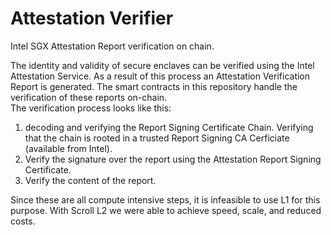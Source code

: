 # Attestation Verifier  
Intel SGX Attestation Report verification on chain.  

The identity and validity of secure enclaves can be verified using the Intel Attestation Service. As a result of this process an Attestation Verification Report is generated. The smart contracts in this repository handle the verification of these reports on-chain.  
The verification process looks like this:
1. decoding and verifying the Report Signing Certificate Chain. Verifying that the chain is rooted in a trusted Report Signing CA Cerficiate (available from Intel).
2. Verify the signature over the report using the Attestation Report Signing Certificate.
3. Verify the content of the report.

Since these are all compute intensive steps, it is infeasible to use L1 for this purpose. With Scroll L2 we were able to achieve speed, scale, and reduced costs.

